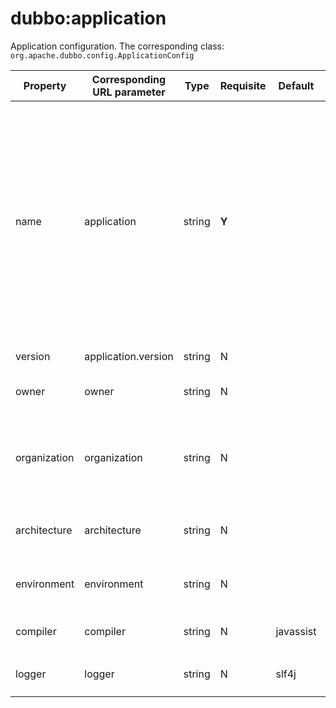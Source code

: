 # dubbo:application

Application configuration. The corresponding class: `org.apache.dubbo.config.ApplicationConfig`

| Property | Corresponding URL parameter | Type | Requisite | Default | Effect | Description | Compatibility |
| --- | --- | ---- | --- | --- | --- | --- | --- |
| name | application | string | <b>Y</b> | | service governance | Application name is the unique identifier of an application. It is for registry combing the dependencies of applications. Note: Consumer and provider application name should not be the same, and this parameter is not a match condition. As a suggestion, you can name it as your project name. For example, kylin application invokes the service of morgan application, then you can name kylin application as "kylin", and morgan application as "morgan". Maybe kylin also works as a provider, but kylin should still called "kylin". In this way, registry can understand the dependence of applications | above 1.0.16 |
| version | application.version | string | N | | service governance | The version of current application | above 2.2.0 |
| owner | owner | string | N | | service governance | Application manager. Pls. fill in the mailbox prefix of the person in charge | above 2.0.5 |
| organization | organization | string | N | | service governance | Organization name is for registry distinguishing between the source of service. As a suggestion, this property should be written in config file directly. Such as china,intl,itu,crm,asc,dw,aliexpress etc. | above 2.0.0 |
| architecture <br class="atl-forced-newline" /> | architecture <br class="atl-forced-newline" /> | string | N | | service governance | The architecture of service layering. Like intl,china and so on. Different architecture use different layer | above 2.0.7 |
| environment | environment | string | N | | service governance | Application environment. Like develop,test,product. Work as the limit condition of developing new function| above 2.0.0 |
| compiler | compiler | string | N | javassist | performance optimization | Java class compile.It is used for the generating of dynamic class. The options are JDK and javassist | above 2.1.0 |
| logger | logger | string | N | slf4j | performance optimization | The format of log output，The options are slf4j,jcl,log4j,log4j2 and jdk | above 2.2.0 |
